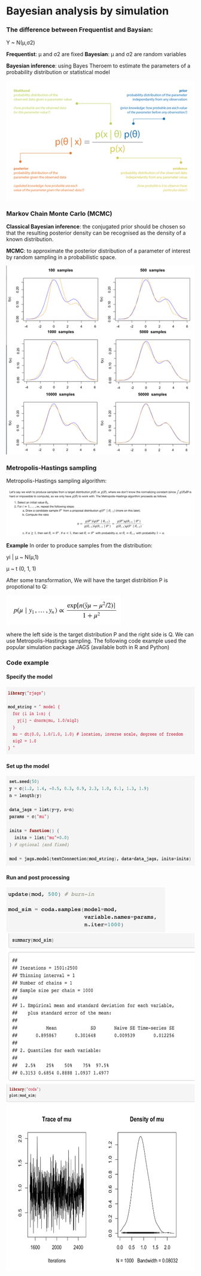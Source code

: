 # Bayesian analysis by simulation

### The difference between Frequentist and Baysian:

Y ~ N(μ,σ2)

**Frequentist**: μ and σ2 are fixed
**Bayesian**: μ and σ2 are random variables

**Bayesian inference**: using Bayes Theroem to estimate the parameters of a probability distribution or statistical model

<img src="bayes.png" alt="Bayes Theorem" width="800" hight="600"/>

### Markov Chain Monte Carlo (MCMC)
**Classical Bayesian inference**: the conjugated prior should be chosen so that the resulting posterior density can be recognised as the density of a known distribution. 

**MCMC**: to approximate the posterior distribution of a parameter of interest by random sampling in a probabilistic space.


<img src="mcmc.png" alt="MCMC"/>

### Metropolis-Hastings sampling

Metropolis-Hastings sampling algorithm:

<img src="Metropolis-Hastings.png" alt="MCMC"/>


**Example**
In order to produce samples from the distribution:

yi | μ ~ N(μ,1)

μ ~ t (0, 1, 1)

After some transformation, We will have the target distribition P is propotional to Q:

<img src="distribution.png" alt="dist" height="80"/>

where the left side is the target distribution P and the right side is Q. We can use Metropolis-Hastings sampling. The following code example used the popular simulation package JAGS (available both in R and Python)

### Code example 

#### Specify the model

<img src="specify_model.png" height="180"/>

#### Set up the model

<img src="set_up_model.png" height="240"/>

#### Run and post processing

<img src="run_model.png" height="120"/>
<img src="post_processing.png" height="400"/>
<img src="post_processing2.png" height="500"/>















